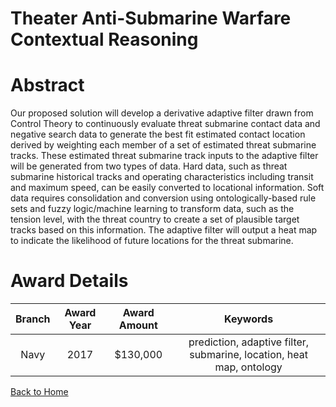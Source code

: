
Theater Anti-Submarine Warfare Contextual Reasoning
===================================================

# Abstract


Our proposed solution will develop a derivative adaptive filter drawn from Control Theory to continuously evaluate threat submarine contact data and negative search data to generate the best fit estimated contact location derived by weighting each member of a set of estimated threat submarine tracks. These estimated threat submarine track inputs to the adaptive filter will be generated from two types of data. Hard data, such as threat submarine historical tracks and operating characteristics including transit and maximum speed, can be easily converted to locational information. Soft data requires consolidation and conversion using ontologically-based rule sets and fuzzy logic/machine learning to transform data, such as the tension level, with the threat country to create a set of plausible target tracks based on this information. The adaptive filter will output a heat map to indicate the likelihood of future locations for the threat submarine.  

# Award Details

|Branch|Award Year|Award Amount|Keywords|
| :---: | :---: | :---: | :---: |
|Navy|2017|$130,000|prediction, adaptive filter, submarine, location, heat map, ontology|
  
  


[Back to Home](https://github.com/chrischow/dod_sbir_awards/JH/#1948)